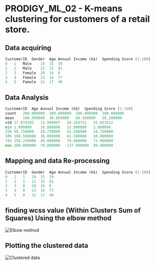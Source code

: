 # PRODIGY_ML_02 - K-means clustering for customers of a retail store.
## Data acquiring
```python
CustomerID	Gender	Age	Annual Income (k$)	Spending Score (1-100)
0	1	Male	19	15	39
1	2	Male	21	15	81
2	3	Female	20	16	6
3	4	Female	23	16	77
4	5	Female	31	17	40
```
## Data Analysis
```python
CustomerID	Age	Annual Income (k$)	Spending Score (1-100)
count	200.000000	200.000000	200.000000	200.000000
mean	100.500000	38.850000	60.560000	50.200000
std	57.879185	13.969007	26.264721	25.823522
min	1.000000	18.000000	15.000000	1.000000
25%	50.750000	28.750000	41.500000	34.750000
50%	100.500000	36.000000	61.500000	50.000000
75%	150.250000	49.000000	78.000000	73.000000
max	200.000000	70.000000	137.000000	99.000000
```
## Mapping and data Re-processing
```python
CustomerID	Gender	Age	Annual Income (k$)	Spending Score (1-100)
0	1	1	19	15	39
1	2	1	21	15	81
2	3	0	20	16	6
3	4	0	23	16	77
4	5	0	31	17	40
```
## finding wcss value (Within Clusters Sum of Squares) Using the elbow method
![Elbow method](https://i.postimg.cc/x86VXDkq/Elbow-Methodpng.png)

## Plotting the clustered data
![Clustered data](https://i.postimg.cc/fyzhWTR6/Clusters.png)
